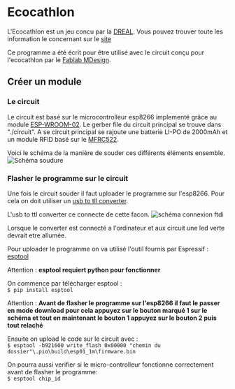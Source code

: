 # Ecocathlon

L'Ecocathlon est un jeu concu par la [DREAL](http://www.grand-est.developpement-durable.gouv.fr/). Vous pouvez trouver toute les information le concernant sur le [site](http://www.ecocathlon.fr)

Ce programme a été écrit pour être utilisé avec le circuit conçu pour l'ecocathlon par le [Fablab MDesign](https://mdesign57.wordpress.com/).

## **Créer un module**

### **Le circuit**

Le circuit est basé sur le microcontrolleur esp8266 implementé grâce au module [ESP-WROOM-02](https://www.espressif.com/sites/default/files/documentation/0c-esp-wroom-02_datasheet_en.pdf). Le gerber file du circuit principal se trouve dans "./circuit". A se circuit principal se rajoute une batterie LI-PO de 2000mAh et un module RFID basé sur le [MFRC522](https://www.nxp.com/docs/en/data-sheet/MFRC522.pdf).

Voici le schéma de la manière de souder ces différents éléments ensemble.
![Schéma soudure](./circuit/schema.png)

### **Flasher le programme sur le circuit**

Une fois le circuit souder il faut uploader le programme sur l'esp8266. Pour cela on doit utiliser un [usb to tll converter](https://www.amazon.fr/AZDelivery-Adaptateur-FT232RL-Arduino-Adapter/dp/B01N9RZK6I/ref=rtpb_2/261-7673969-5887468?_encoding=UTF8).

L'usb to ttl converter ce connecte de cette facon.
![schéma connexion ftdi](./circuit/ftdi.png)

Lorsque le converter est connecté a l'ordinateur et aux circuit une led verte devrait etre allumée.

Pour uploader le programme on va utilisé l'outil fournis par Espressif : [esptool](https://github.com/espressif/esptool)

Attention : **esptool requiert python pour fonctionner**

On commence par télécharger esptool :  
```$ pip install esptool```

Attention : **Avant de flasher le programme sur l'esp8266 il faut le passer en mode download pour cela appuyez sur le bouton marqué 1 sur le schéma et tout en maintenant le bouton 1 appuyez sur le bouton 2 puis tout relaché**

Ensuite on upload le code sur le circuit avec :  
```$ esptool -b921600 write_flash 0x00000 "chemin du dossier"\.pio\build\esp01_1m\firmware.bin```

On pourra aussi verifier si le micro-controlleur fonctionne correctement avant de flasher le programme:  
```$ esptool chip_id```

